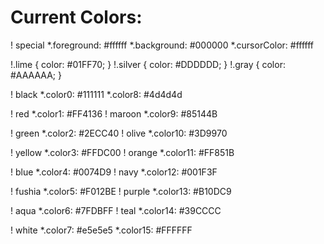 # Current Colors:
! special
*.foreground:   #ffffff
*.background:   #000000
*.cursorColor:  #ffffff

!.lime { color: #01FF70; }
!.silver { color: #DDDDDD; }
!.gray { color: #AAAAAA; }

! black
*.color0:       #111111
*.color8:       #4d4d4d

! red
*.color1:       #FF4136
! maroon
*.color9:       #85144B

! green
*.color2:       #2ECC40
! olive
*.color10:      #3D9970

! yellow
*.color3:       #FFDC00
! orange
*.color11:      #FF851B

! blue
*.color4:       #0074D9
! navy
*.color12:      #001F3F

! fushia
*.color5:       #F012BE
! purple
*.color13:      #B10DC9

! aqua
*.color6:       #7FDBFF
! teal
*.color14:      #39CCCC

! white
*.color7:       #e5e5e5
*.color15:      #FFFFFF